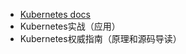 + [Kubernetes docs](https://kubernetes.io/zh-cn/docs/home/)
+ Kubernetes实战（应用）
+ Kubernetes权威指南（原理和源码导读）